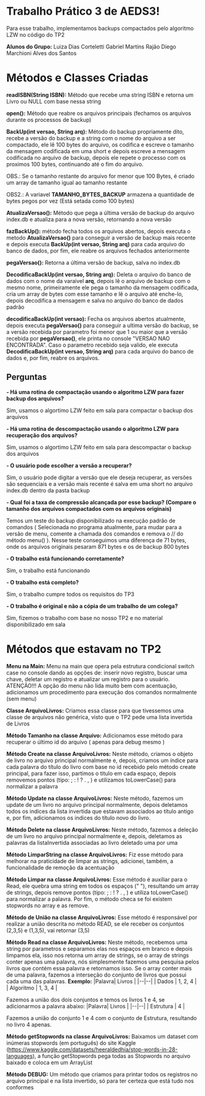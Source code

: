 # Trabalho Prático 3 de AEDS3!

Para esse trabalho, implementamos backups compactados pelo algoritmo LZW no código do TP2 

**Alunos do Grupo:** Luiza Dias Corteletti
                     Gabriel Martins Rajão
                     Diego Marchioni Alves dos Santos




# Métodos e Classes Criadas

**readISBN(String ISBN):** Método que recebe uma string ISBN e retorna um Livro ou NULL com base nessa string

**open():** Método que reabre os arquivos principais (fechamos os arquivos durante os processos de backup)

**BackUp(int versao, String arq):** Método do backup propriamente dito, recebe a versão do backup e a string com o nome do arquivo a ser compactado, ele lê 100 bytes do arquivo, os codifica e escreve o tamanho da mensagem codificada em uma short e depois escreve a mensagem codificada no arquivo de backup, depois ele repete o processo com os proximos 100 bytes, continuando até o fim do arquivo.

OBS.: Se o tamanho restante do arquivo for menor que 100 Bytes, é criado um array de tamanho igual ao tamanho restante

OBS2.: A variavel **TAMANHO_BYTES_BACKUP** armazena a quantidade de bytes pegos por vez (Está setada como 100 bytes)

**AtualizaVersao():** Método que pega a última versão de backup do arquivo index.db e atualiza para a nova versão, retornando a nova versão

**fazBackUp():** método fecha todos os arquivos abertos, depois executa o metodo **AtualizaVersao()** para conseguir a versão de backup mais recente e depois executa **BackUp(int versao, String arq)** para cada arquivo do banco de dados, por fim, ele reabre os arquivos fechados anteriormente 

**pegaVersao():** Retorna a última versão de backup, salva no index.db

**DecodificaBackUp(int versao, String arq):** Deleta o arquivo do banco de dados com o nome da varaivel **arq**, depois lê o arquivo de backup com o mesmo nome, primeiramente ele pega o tamanho da mensagem codificada, cria um array de bytes com esse tamanho e lê o arquivo até enche-lo, depois decodifica a mensagem e salva no arquivo do banco de dados padrão

**decodificaBackUp(int versao):** Fecha os arquivos abertos atualmente, depois executa **pegaVersao()** para conseguir a ultima versão do backup, se a versão recebida por parametro foi menor que 1 ou maior que a  versão recebida por **pegaVersao()**, ele printa no console "VERSAO NAO ENCONTRADA". Caso o parametro recebido seja valido, ele executa **DecodificaBackUp(int versao, String arq)** para cada arquivo do banco de dados e, por fim, reabre os arquivos.



## Perguntas

**-   Há uma rotina de compactação usando o algoritmo LZW para fazer backup dos arquivos?**

Sim, usamos o algortimo LZW feito em sala para compactar o backup dos arquivos

**-   Há uma rotina de descompactação usando o algoritmo LZW para recuperação dos arquivos?**

Sim, usamos o algortimo LZW feito em sala para descompactar o backup dos arquivos

**-   O usuário pode escolher a versão a recuperar?**

Sim, o usuário pode digitar a versão que ele deseja recuperar, as versões são sequenciais e a versão mais recente é salva em uma short no arquivo index.db dentro da pasta backup

**-   Qual foi a taxa de compressão alcançada por esse backup? (Compare o tamanho dos arquivos compactados com os arquivos originais)**

Temos um teste do backup disponibilizado na execução padrão de comandos ( Selecionada no programa atualmente, para mudar para a versão de menu, comente a chamada dos comandos e remova o // do método menu() ).
Nesse teste conseguimos uma diferença de 71 bytes, onde os arquivos originais pesaram 871 bytes e os de backup 800 bytes

**-   O trabalho está funcionando corretamente?**

Sim, o trabalho está funcionando

**-   O trabalho está completo?**

Sim, o trabalho cumpre todos os requisitos do TP3

**-   O trabalho é original e não a cópia de um trabalho de um colega?**

Sim, fizemos o trabalho com base no nosso TP2 e no material disponibilizado em sala



# Métodos que estavam no TP2

**Menu na Main:** Menu na main que opera pela estrutura condicional switch case no console dando as opções de: inserir novo registro, buscar uma chave, deletar um registro e atualizar um registro para o usuário.
ATENÇÃO!!! A opção do menu não lida muito bem com acentuação, adicionamos um procedimento para execução dos comandos normalmente (sem menu)

**Classe ArquivoLivros:** Criamos essa classe para que tivessemos uma classe de arquivos não genérica, visto que o TP2 pede uma lista invertida de Livros

**Método Tamanho na classe Arquivo:** Adicionamos esse método para recuperar o último id do arquivo ( apenas para debug mesmo )

**Método Create na classe ArquivoLivros:** Neste método, criamos o objeto de livro no arquivo principal normalmente e, depois, criamos um índice para cada palavra do título do livro com base no id recebido pelo método create principal, para fazer isso, partimos o titulo em cada espaço, depois removemos pontos (tipo: ; : ! ? . , ) e utilizamos toLowerCase() para normalizar a palavra

**Método Update na classe ArquivoLivros:** Neste método, fazemos um update de um livro no arquivo principal normalmente, depois deletamos todos os indices da lista invertida que estavam associados ao título antigo e, por fim, adicionamos os indices do título novo do livro.

**Método Delete na classe ArquivoLivros:** Neste método, fazemos a deleção de um livro no arquivo principal normalmente e, depois, deletamos as palavras da listaInvertida associadas ao livro deletado uma por uma

**Método LimparString na classe ArquivoLivros:** Fiz esse método para melhorar na praticidade de limpar as strings, adicionei, também, a funcionalidade de remoção da acentuação

**Método Limpar na classe ArquivoLivros:** Esse método é auxiliar para o Read, ele quebra uma string em todos os espaços (" "), resultando um array de strings, depois remove pontos (tipo: ; : ! ? . , ) e utiliza toLowerCase() para normalizar a palavra. Por fim, o método checa se foi existem stopwords no array e as remove.

**Método de União na classe ArquivoLivros:** Esse método é responsável por realizar a união descrita no método READ, se ele receber os conjuntos (2,3,5) e (1,3,5), vai retornar (3,5) 

**Método Read na classe ArquivoLivros:** Neste método, recebemos uma string por parametros e separamos elas nos espaços em branco e depois limpamos ela, isso nos retorna um array de strings, se o array de strings conter apenas uma palavra, nós simplesmente fazemos uma pesquisa pelos livros que contém essa palavra e retornamos isso. Se o array conter mais de uma palavra, fazemos a interseção do conjunto de livros que possui cada uma das palavras. **Exemplo:** 
|Palavra| Livros  |
|--|--|
| Dados | 1, 2, 4  |
| Algoritmo | 1, 3, 4  |

Fazemos a união dos dois conjuntos e temos os livros 1 e 4, se adicionarmos a palavra abaixo:
|Palavra| Livros  |
|--|--|
| Estrutura | 4  |


Fazemos a união do conjunto 1 e 4 com o conjunto de Estrutura, resultando no livro 4 apenas.

**Método getStopwords na classe ArquivoLivros:** Baixamos um dataset com inúmeras stopwords (em português) do site Kaggle (https://www.kaggle.com/datasets/heeraldedhia/stop-words-in-28-languages), a função getStopwords pega todas as Stopwords no arquivo baixado e coloca em um ArrayList

**Método DEBUG:** Um método que criamos para printar todos os registros no arquivo principal e na lista invertido, só para ter certeza que está tudo nos conformes
